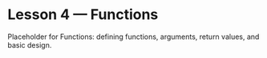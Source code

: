 # Lesson 4 — Functions

Placeholder for Functions: defining functions, arguments, return values, and basic design.

<!-- Add content here -->
